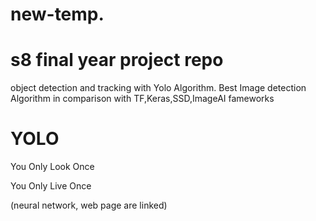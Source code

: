 # new-temp.
# s8 final year project repo
object detection and tracking with Yolo Algorithm. Best Image detection Algorithm in comparison with TF,Keras,SSD,ImageAI fameworks
# YOLO
You Only Look Once

You Only Live Once

(neural network, web page are linked)
